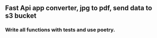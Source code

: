 ## Fast Api app converter, jpg to pdf, send data to s3 bucket
### Write all functions with tests and use poetry.
